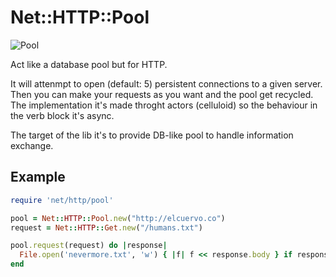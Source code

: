 # Net::HTTP::Pool

![Pool](http://www.beijingboyce.com/wp-content/uploads/2008/03/pool-table.JPG)

Act like a database pool but for HTTP.

It will attenmpt to open (default: 5) persistent connections to a given server.
Then you can make your requests as you want and the pool get recycled.
The implementation it's made throght actors (celluloid) so the behaviour in the
verb block it's async.

The target of the lib it's to provide DB-like pool to handle information
exchange.

## Example

```ruby
require 'net/http/pool'

pool = Net::HTTP::Pool.new("http://elcuervo.co")
request = Net::HTTP::Get.new("/humans.txt")

pool.request(request) do |response|
  File.open('nevermore.txt', 'w') { |f| f << response.body } if response.code == "200"
end
```
